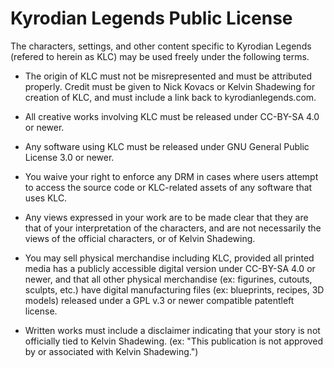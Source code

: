 # Kyrodian Legends Public License

The characters, settings, and other content specific to Kyrodian Legends (refered to herein as KLC) may be used freely under the following terms.

* The origin of KLC must not be misrepresented and must be attributed properly. Credit must be given to Nick Kovacs or Kelvin Shadewing for creation of KLC, and must include a link back to kyrodianlegends.com.

* All creative works involving KLC must be released under CC-BY-SA 4.0 or newer.

* Any software using KLC must be released under GNU General Public License 3.0 or newer.

* You waive your right to enforce any DRM in cases where users attempt to access the source code or KLC-related assets of any software that uses KLC.

* Any views expressed in your work are to be made clear that they are that of your interpretation of the characters, and are not necessarily the views of the official characters, or of Kelvin Shadewing.

* You may sell physical merchandise including KLC, provided all printed media has a publicly accessible digital version under CC-BY-SA 4.0 or newer, and that all other physical merchandise (ex: figurines, cutouts, sculpts, etc.) have digital manufacturing files (ex: blueprints, recipes, 3D models) released under a GPL v.3 or newer compatible patentleft license.

* Written works must include a disclaimer indicating that your story is not officially tied to Kelvin Shadewing. (ex: "This publication is not approved by or associated with Kelvin Shadewing.")